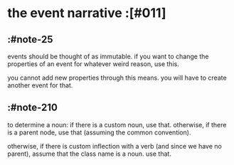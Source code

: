 # the event narrative :[#011]


## :#note-25

events should be thought of as immutable. if you want to change the
properties of an event for whatever weird reason, use this.

you cannot add new properties through this means. you will have to
create another event for that.




## :#note-210

to determine a noun: if there is a custom noun, use that. otherwise, if
there is a parent node, use that (assuming the common convention).

otherwise, if there is custom inflection with a verb (and since we have
no parent), assume that the class name is a noun. use that.
